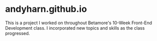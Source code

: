 # andyharn.github.io
This is a project I worked on throughout Betamore's 10-Week Front-End Development class. I incorporated new topics and skills as the class progressed. 
